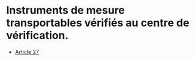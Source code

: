 # Instruments de mesure transportables vérifiés au centre de vérification.

- [Article 27](article-27.md)

